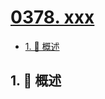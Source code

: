 # [0378. xxx](https://github.com/Tdahuyou/TNotes.leetcode/tree/main/notes/0378.%20xxx)

<!-- region:toc -->

- [1. 📝 概述](#1--概述)

<!-- endregion:toc -->

## 1. 📝 概述
